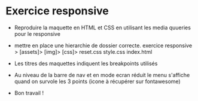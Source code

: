 # Exercice responsive

* Reproduire la maquette en HTML et CSS en utilisant les media quueries pour le responsive 
* mettre en place une hierarchie de dossier correcte.
  exercice responsive >
    [assets]>
      [img]>
      [css]>
        reset.css
        style.css
    index.html
* Les titres des maquettes indiquent les breakpoints utilisés 
* Au niveau de la barre de nav et en mode ecran réduit le menu s'affiche quand on survole les 3 points (icone à récupérer sur fontawesome)

* Bon travail !